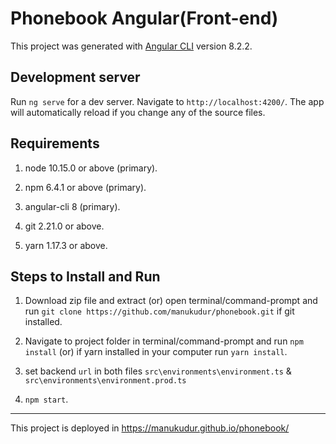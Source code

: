 # Phonebook Angular(Front-end)

This project was generated with [Angular CLI](https://github.com/angular/angular-cli) version 8.2.2.

## Development server

Run `ng serve` for a dev server. Navigate to `http://localhost:4200/`. The app will automatically reload if you change any of the source files.

## Requirements

1. node 10.15.0 or above (primary).
2. npm 6.4.1 or above (primary).
3. angular-cli 8 (primary).

4. git 2.21.0 or above.
5. yarn 1.17.3 or above.

## Steps to Install and Run

1. Download zip file and extract (or) open terminal/command-prompt and run `git clone https://github.com/manukudur/phonebook.git` if git installed.

2. Navigate to project folder in terminal/command-prompt and run `npm install` (or) if yarn installed in your computer run `yarn install`.

3. set backend `url` in both files `src\environments\environment.ts` & `src\environments\environment.prod.ts`

4. `npm start`.

---

This project is deployed in https://manukudur.github.io/phonebook/

